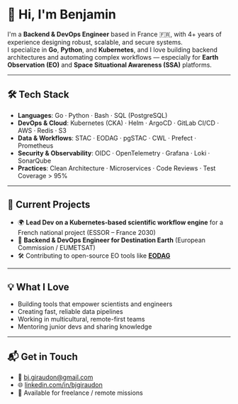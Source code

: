 # 👋 Hi, I'm Benjamin

I'm a **Backend & DevOps Engineer** based in France 🇫🇷, with 4+ years of experience designing robust, scalable, and secure systems.  
I specialize in **Go**, **Python**, and **Kubernetes**, and I love building backend architectures and automating complex workflows — especially for **Earth Observation (EO)** and **Space Situational Awareness (SSA)** platforms.

---

## 🛠 Tech Stack

- **Languages**: Go · Python · Bash · SQL (PostgreSQL)
- **DevOps & Cloud**: Kubernetes (CKA) · Helm · ArgoCD · GitLab CI/CD · AWS · Redis · S3
- **Data & Workflows**: STAC · EODAG · pgSTAC · CWL · Prefect · Prometheus
- **Security & Observability**: OIDC · OpenTelemetry · Grafana · Loki · SonarQube
- **Practices**: Clean Architecture · Microservices · Code Reviews · Test Coverage > 95%

---

## 🔭 Current Projects

- 🌍 **Lead Dev on a Kubernetes-based scientific workflow engine** for a French national project (ESSOR – France 2030)
- 🚀 **Backend & DevOps Engineer for Destination Earth** (European Commission / EUMETSAT)
- 🛠 Contributing to open-source EO tools like [**EODAG**](http://github.com/CS-SI/eodag)

---

## 💡 What I Love

- Building tools that empower scientists and engineers
- Creating fast, reliable data pipelines
- Working in multicultural, remote-first teams
- Mentoring junior devs and sharing knowledge

---

## 📬 Get in Touch

- 📧 bj.giraudon@gmail.com  
- 🌐 [linkedin.com/in/bjgiraudon](https://www.linkedin.com/in/bjgiraudon)  
- 💼 Available for freelance / remote missions

